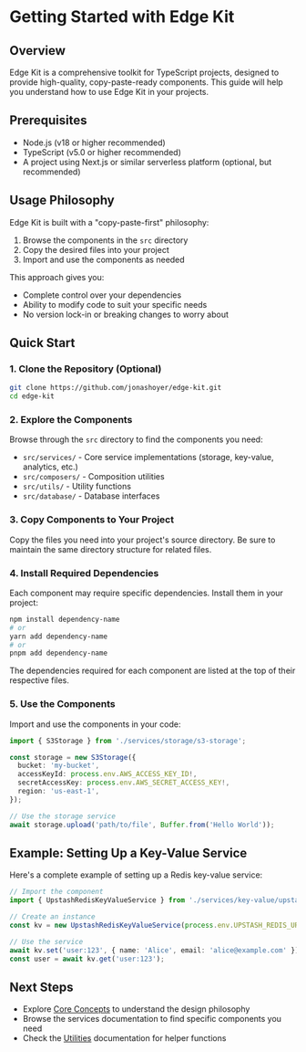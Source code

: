 # Getting Started with Edge Kit

## Overview

Edge Kit is a comprehensive toolkit for TypeScript projects, designed to provide high-quality, copy-paste-ready components. This guide will help you understand how to use Edge Kit in your projects.

## Prerequisites

- Node.js (v18 or higher recommended)
- TypeScript (v5.0 or higher recommended)
- A project using Next.js or similar serverless platform (optional, but recommended)

## Usage Philosophy

Edge Kit is built with a "copy-paste-first" philosophy:

1. Browse the components in the `src` directory
2. Copy the desired files into your project
3. Import and use the components as needed

This approach gives you:

- Complete control over your dependencies
- Ability to modify code to suit your specific needs
- No version lock-in or breaking changes to worry about

## Quick Start

### 1. Clone the Repository (Optional)

```bash
git clone https://github.com/jonashoyer/edge-kit.git
cd edge-kit
```

### 2. Explore the Components

Browse through the `src` directory to find the components you need:

- `src/services/` - Core service implementations (storage, key-value, analytics, etc.)
- `src/composers/` - Composition utilities
- `src/utils/` - Utility functions
- `src/database/` - Database interfaces

### 3. Copy Components to Your Project

Copy the files you need into your project's source directory. Be sure to maintain the same directory structure for related files.

### 4. Install Required Dependencies

Each component may require specific dependencies. Install them in your project:

```bash
npm install dependency-name
# or
yarn add dependency-name
# or
pnpm add dependency-name
```

The dependencies required for each component are listed at the top of their respective files.

### 5. Use the Components

Import and use the components in your code:

```typescript
import { S3Storage } from './services/storage/s3-storage';

const storage = new S3Storage({
  bucket: 'my-bucket',
  accessKeyId: process.env.AWS_ACCESS_KEY_ID!,
  secretAccessKey: process.env.AWS_SECRET_ACCESS_KEY!,
  region: 'us-east-1',
});

// Use the storage service
await storage.upload('path/to/file', Buffer.from('Hello World'));
```

## Example: Setting Up a Key-Value Service

Here's a complete example of setting up a Redis key-value service:

```typescript
// Import the component
import { UpstashRedisKeyValueService } from './services/key-value/upstash-redis-key-value';

// Create an instance
const kv = new UpstashRedisKeyValueService(process.env.UPSTASH_REDIS_URL!, process.env.UPSTASH_REDIS_TOKEN!);

// Use the service
await kv.set('user:123', { name: 'Alice', email: 'alice@example.com' });
const user = await kv.get('user:123');
```

## Next Steps

- Explore [Core Concepts](./core-concepts.md) to understand the design philosophy
- Browse the services documentation to find specific components you need
- Check the [Utilities](./utils.md) documentation for helper functions
